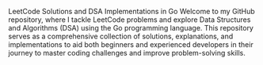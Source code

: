 LeetCode Solutions and DSA Implementations in Go
Welcome to my GitHub repository, where I tackle LeetCode problems and explore Data Structures and Algorithms (DSA) using the Go programming language. This repository serves as a comprehensive collection of solutions, explanations, and implementations to aid both beginners and experienced developers in their journey to master coding challenges and improve problem-solving skills.
